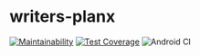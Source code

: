 # writers-planx

[![Maintainability](https://api.codeclimate.com/v1/badges/13bca14d388ea8002b81/maintainability)](https://codeclimate.com/repos/5eba235e5b36e2014f00d77a/maintainability)
[![Test Coverage](https://api.codeclimate.com/v1/badges/13bca14d388ea8002b81/test_coverage)](https://codeclimate.com/repos/5eba235e5b36e2014f00d77a/test_coverage)
![Android CI](https://github.com/Cafrecode/writers-planx/workflows/Android%20CI/badge.svg)
